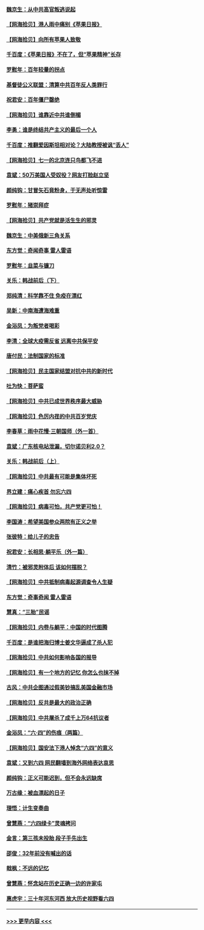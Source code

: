 #### [魏京生：从中共高官叛逃说起](../pages/nsc993/n13048997.md?t=06262002) 
#### [【网海拾贝】港人雨中痛别《苹果日报》](../pages/nsc993/n13048941.md?t=06262002) 
#### [【网海拾贝】向所有苹果人致敬](../pages/nsc993/n13046795.md?t=06262002) 
#### [千百度：《苹果日报》不在了，但“苹果精神”长存](../pages/nsc993/n13046703.md?t=06262002) 
#### [罗慰年：百年较量的拐点](../pages/nsc993/n13046542.md?t=06262002) 
#### [基督徒公义联盟：清算中共百年反人类罪行](../pages/nsc993/n13046499.md?t=06262002) 
#### [祝君安：百年僵尸罄绝](../pages/nsc993/n13045595.md?t=06262002) 
#### [【网海拾贝】谁靠近中共谁倒楣](../pages/nsc993/n13044667.md?t=06262002) 
#### [李勇：谁是终结共产主义的最后一个人](../pages/nsc993/n13044397.md?t=06262002) 
#### [千百度：推翻爱因斯坦相对论？大陆教授被讽“丢人”](../pages/nsc993/n13043908.md?t=06262002) 
#### [【网海拾贝】七一的北京连只鸟都飞不进](../pages/nsc993/n13041377.md?t=06262002) 
#### [袁斌：50万美国人受奴役？网友打脸赵立坚](../pages/nsc993/n13041330.md?t=06262002) 
#### [颜纯钩：甘冒矢石竟粉身，于无声处听惊雷](../pages/nsc993/n13041140.md?t=06262002) 
#### [罗慰年：猪崇拜症](../pages/nsc993/n13041071.md?t=06262002) 
#### [【网海拾贝】共产党就是活生生的邪灵](../pages/nsc993/n13036627.md?t=06262002) 
#### [魏京生：中美俄新三角关系](../pages/nsc993/n13035986.md?t=06262002) 
#### [东方觉：奇闻奇事 雷人雷语](../pages/nsc993/n13035878.md?t=06262002) 
#### [罗慰年：韭菜与镰刀](../pages/nsc993/n13034374.md?t=06262002) 
#### [关乐：韩战前后（下）](../pages/nsc993/n13034113.md?t=06262002) 
#### [郑纯清：科学靠不住 免疫在漂红](../pages/nsc993/n13034093.md?t=06262002) 
#### [吴新：中南海遭海难重](../pages/nsc993/n13034084.md?t=06262002) 
#### [金浴凤：为叛党者喝彩](../pages/nsc993/n13034058.md?t=06262002) 
#### [李清：全球大疫需反省 远离中共保平安](../pages/nsc993/n13033784.md?t=06262002) 
#### [唐付民：法制国家的标准](../pages/nsc993/n13032944.md?t=06262002) 
#### [【网海拾贝】民主国家结盟对抗中共的新时代](../pages/nsc993/n13031717.md?t=06262002) 
#### [吐为快：菩萨蛮](../pages/nsc993/n13030033.md?t=06262002) 
#### [【网海拾贝】中共已成世界秩序最大威胁](../pages/nsc993/n13028138.md?t=06262002) 
#### [【网海拾贝】色厉内荏的中共百岁党庆](../pages/nsc993/n13025582.md?t=06262002) 
#### [李春草：雨中花慢‧三朝国师（外一首）](../pages/nsc993/n13025567.md?t=06262002) 
#### [袁斌：广东核电站泄漏，切尔诺贝利2.0？](../pages/nsc993/n13025475.md?t=06262002) 
#### [关乐：韩战前后（上）](../pages/nsc993/n13025387.md?t=06262002) 
#### [【网海拾贝】中共最有可能是集体坏死](../pages/nsc993/n13023101.md?t=06262002) 
#### [界立建：痛心疾首 勿忘六四](../pages/nsc993/n13022339.md?t=06262002) 
#### [【网海拾贝】病毒可怕，共产党更可怕！](../pages/nsc993/n13020728.md?t=06262002) 
#### [李国涛：希望美国参众两院有正义之举](../pages/nsc993/n13020674.md?t=06262002) 
#### [张彼特：给儿子的忠告](../pages/nsc993/n13018934.md?t=06262002) 
#### [祝君安：长相思‧躺平乐（外一篇）](../pages/nsc993/n13018923.md?t=06262002) 
#### [清竹：被邪灵附体后 该如何摆脱？](../pages/nsc993/n13018877.md?t=06262002) 
#### [【网海拾贝】中共抵制病毒起源调查令人生疑](../pages/nsc993/n13017785.md?t=06262002) 
#### [东方觉：奇事奇闻 雷人雷语](../pages/nsc993/n13017577.md?t=06262002) 
#### [慧真：“三胎”民谣](../pages/nsc993/n13017394.md?t=06262002) 
#### [【网海拾贝】内卷与躺平：中国的时代图腾](../pages/nsc993/n13016128.md?t=06262002) 
#### [千百度：是谁把海归博士姜文华逼成了杀人犯](../pages/nsc993/n13015218.md?t=06262002) 
#### [【网海拾贝】中共如何影响各国的报导](../pages/nsc993/n13012599.md?t=06262002) 
#### [【网海拾贝】有一个地方的记忆 你怎么也抹不掉](../pages/nsc993/n13009802.md?t=06262002) 
#### [古风：中共企图通过假美钞搞乱美国金融市场](../pages/nsc993/n13009626.md?t=06262002) 
#### [【网海拾贝】反共是最大的政治正确](../pages/nsc993/n13007051.md?t=06262002) 
#### [【网海拾贝】中共屠杀了成千上万64抗议者](../pages/nsc993/n13002713.md?t=06262002) 
#### [金浴凤：“六·四”的伤痕（两篇）](../pages/nsc993/n13001719.md?t=06262002) 
#### [【网海拾贝】国安法下港人悼念“六四”的意义](../pages/nsc993/n13001039.md?t=06262002) 
#### [袁斌：又到六四 网民翻墙到海外网络表达哀思](../pages/nsc993/n13000995.md?t=06262002) 
#### [颜纯钩：正义可能迟到，但不会永远缺席](../pages/nsc993/n13000920.md?t=06262002) 
#### [万古缘：被血漂起的日子](../pages/nsc993/n13000914.md?t=06262002) 
#### [理悟：计生变奏曲](../pages/nsc993/n13000414.md?t=06262002) 
#### [曾慧燕：“六四绿卡”灵魂拷问](../pages/nsc993/n13000277.md?t=06262002) 
#### [金言：第三孩未投胎 段子手先出生](../pages/nsc993/n13000215.md?t=06262002) 
#### [邵俊：32年前没有喊出的话](../pages/nsc993/n13000181.md?t=06262002) 
#### [戟枫：不远的记忆](../pages/nsc993/n13000121.md?t=06262002) 
#### [曾慧燕：怀念站在历史正确一边的许家屯](../pages/nsc993/n13000073.md?t=06262002) 
#### [惠虎宇：三十年河东河西 放大历史视野看六四](../pages/nsc993/n13000018.md?t=06262002) 

----
#### [ >>> 更早内容 <<< ](../indexes/nsc993-earlier.md)
